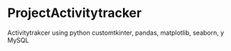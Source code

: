 # ProjectActivitytracker
Activitytrakcer using python customtkinter, pandas, matplotlib, seaborn, y MySQL
